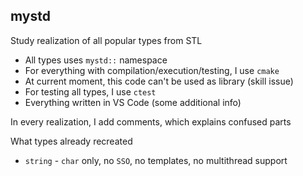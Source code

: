 ## mystd

Study realization of all popular types from STL
- All types uses `mystd::` namespace
- For everything with compilation/execution/testing, I use `cmake`
- At current moment, this code can't be used as library (skill issue)
- For testing all types, I use `ctest`
- Everything written in VS Code (some additional info)

In every realization, I add comments, which explains confused parts

What types already recreated
- `string` - `char` only, no `SSO`, no templates, no multithread support
